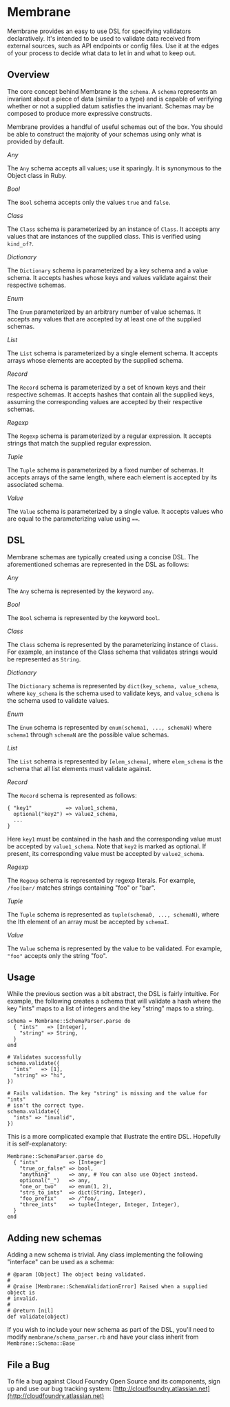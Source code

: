 # Membrane

Membrane provides an easy to use DSL for specifying validators declaratively.
It's intended to be used to validate data received from external sources,
such as API endpoints or config files. Use it at the edges of your process to
decide what data to let in and what to keep out.

## Overview

The core concept behind Membrane is the ```schema```. A ```schema``` represents
an invariant about a piece of data (similar to a type) and is capable of
verifying whether or not a supplied datum satisfies the invariant. Schemas may
be composed to produce more expressive constructs.

Membrane provides a handful of useful schemas out of the box. You should be
able to construct the majority of your schemas using only what is provided
by default.


*Any*

The ```Any``` schema accepts all values; use it sparingly. It is synonymous to
the Object class in Ruby.

*Bool*

The ```Bool``` schema accepts only the values ```true``` and ```false```.

*Class*

The ```Class``` schema is parameterized by an instance of
```Class```. It accepts any values that are instances of the supplied class.
This is verified using ```kind_of?```.

*Dictionary*

The ```Dictionary``` schema is parameterized by a key schema and a
value schema.  It accepts hashes whose keys and values validate against their
respective schemas.

*Enum*

The ```Enum``` parameterized by an arbitrary number of value schemas. It
accepts any values that are accepted by at least one of the supplied schemas.

*List*

The ```List``` schema is parameterized by a single element schema. It accepts
arrays whose elements are accepted by the supplied schema.

*Record*

The ```Record``` schema is parameterized by a set of known keys and their
respective schemas. It accepts hashes that contain all the supplied keys,
assuming the corresponding values are accepted by their respective schemas.

*Regexp*

The ```Regexp``` schema is parameterized by a regular expression. It accepts
strings that match the supplied regular expression.

*Tuple*

The ```Tuple``` schema is parameterized by a fixed number of schemas. It accepts
arrays of the same length, where each element is accepted by its associated
schema.

*Value*

The ```Value``` schema is parameterized by a single value. It accepts values
who are equal to the parameterizing value using ```==```.

## DSL

Membrane schemas are typically created using a concise DSL. The aforementioned
schemas are represented in the DSL as follows:

*Any*

The ```Any``` schema is represented by the keyword ```any```.

*Bool*

The ```Bool``` schema is represented by the keyword ```bool```.

*Class*

The ```Class``` schema is represented by the parameterizing instance of ```Class```.
For example, an instance of the Class schema that validates strings would be
represented as ```String```.

*Dictionary*

The ```Dictionary``` schema is represented by ```dict(key_schema,
value_schema```, where ```key_schema``` is the schema used to validate keys,
and ```value_schema``` is the schema used to validate values.

*Enum*

The ```Enum``` schema is represented by ```enum(schema1, ..., schemaN)```
where ```schema1``` through ```schemaN``` are the possible value schemas.

*List*

The ```List``` schema is represented by ```[elem_schema]```, where
```elem_schema``` is the schema that all list elements must validate against.

*Record*

The ```Record``` schema is represented as follows:

    { "key1"           => value1_schema,
      optional("key2") => value2_schema,
      ...
    }

Here ```key1``` must be contained in the hash and the corresponding value must
be accepted by ```value1_schema```. Note that ```key2``` is marked as optional.
If present, its corresponding value must be accepted by ```value2_schema```.

*Regexp*

The ```Regexp``` schema is represented by regexp literals. For example,
```/foo|bar/``` matches strings containing "foo" or "bar".

*Tuple*

The ```Tuple``` schema is represented as ```tuple(schema0, ..., schemaN)```,
where the Ith element of an array must be accepted by ```schemaI```.

*Value*

The ```Value``` schema is represented by the value to be validated. For example,
```"foo"``` accepts only the string "foo".

## Usage

While the previous section was a bit abstract, the DSL is fairly intuitive.
For example, the following creates a schema that will validate a hash where the
key "ints" maps to a list of integers and the key "string" maps to a string.

    schema = Membrane::SchemaParser.parse do
      { "ints"   => [Integer],
        "string" => String,
      }
    end

    # Validates successfully
    schema.validate({
      "ints"   => [1],
      "string" => "hi",
    })

    # Fails validation. The key "string" is missing and the value for "ints"
    # isn't the correct type.
    schema.validate({
      "ints" => "invalid",
    })

This is a more complicated example that illustrate the entire DSL. Hopefully
it is self-explanatory:

    Membrane::SchemaParser.parse do
      { "ints"          => [Integer]
        "true_or_false" => bool,
        "anything"      => any, # You can also use Object instead.
        optional("_")   => any,
        "one_or_two"    => enum(1, 2),
        "strs_to_ints"  => dict(String, Integer),
        "foo_prefix"    => /^foo/,
        "three_ints"    => tuple(Integer, Integer, Integer),
      }
    end

## Adding new schemas

Adding a new schema is trivial. Any class implementing the following "interface"
can be used as a schema:

    # @param [Object] The object being validated.
    #
    # @raise [Membrane::SchemaValidationError] Raised when a supplied object is
    # invalid.
    #
    # @return [nil]
    def validate(object)

If you wish to include your new schema as part of the DSL, you'll need to
modify ```membrane/schema_parser.rb``` and have your class inherit from
```Membrane::Schema::Base```

## File a Bug

To file a bug against Cloud Foundry Open Source and its components, sign up and use our
bug tracking system: [http://cloudfoundry.atlassian.net](http://cloudfoundry.atlassian.net)

